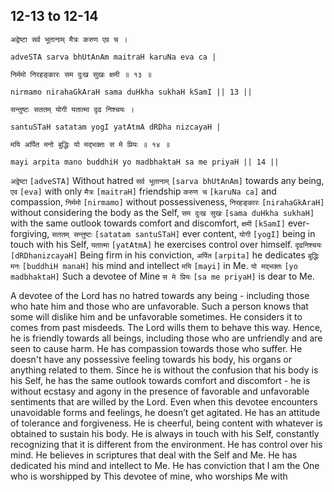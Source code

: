 ## 12-13 to 12-14


```shloka-sa
अद्वेष्टा सर्व भूतानाम् मैत्रः करुण एव च ।
```
```shloka-sa-hk
adveSTA sarva bhUtAnAm maitraH karuNa eva ca |
```
```shloka-sa
निर्ममो निरहङ्कारः सम दुःख सुखः क्षमी ॥ १३ ॥
```
```shloka-sa-hk
nirmamo nirahaGkAraH sama duHkha sukhaH kSamI || 13 ||
```

```shloka-sa
सन्तुष्टः सततम् योगी यतात्मा दृढ निश्चयः ।
```
```shloka-sa-hk
santuSTaH satatam yogI yatAtmA dRDha nizcayaH |
```
```shloka-sa
मयि अर्पित मनो बुद्धिः यो मद्भक्तः स मे प्रियः ॥ १४ ॥
```
```shloka-sa-hk
mayi arpita mano buddhiH yo madbhaktaH sa me priyaH || 14 ||
```

`अद्वेष्टा` `[adveSTA]` Without hatred `सर्व भूतानाम्` `[sarva bhUtAnAm]` towards any being, `एव` `[eva]` with only `मैत्रः` `[maitraH]` friendship `करुण च` `[karuNa ca]` and compassion, `निर्ममो` `[nirmamo]` without possessiveness, `निरहङ्कारः` `[nirahaGkAraH]` without considering the body as the Self, `सम दुःख सुखः` `[sama duHkha sukhaH]` with the same outlook towards comfort and discomfort, `क्षमी` `[kSamI]` ever-forgiving, `सततम् सन्तुष्टः` `[satatam santuSTaH]` ever content, `योगी` `[yogI]` being in touch with his Self, `यतात्मा` `[yatAtmA]` he exercises control over himself. `दृढनिश्चयः` `[dRDhanizcayaH]` Being firm in his conviction, `अर्पित` `[arpita]` he dedicates `बुद्धिः मनः` `[buddhiH manaH]` his mind and intellect `मयि` `[mayi]` in Me. `यो मद्भक्तः` `[yo madbhaktaH]` Such a devotee of Mine `स मे प्रियः` `[sa me priyaH]` is dear to Me.

A devotee of the Lord has no hatred towards any being - including those who hate him and those who are unfavorable. Such a person knows that some will dislike him and be unfavorable sometimes. He considers it to comes from past misdeeds. The Lord wills them to behave this way. 
Hence, he is friendly towards all beings, including those who are unfriendly and are seen to cause harm. He has compassion towards those who suffer. 
He doesn't have any possessive feeling towards his body, his organs or anything related to them. Since he is without the confusion that his body is his Self, he has the same outlook towards comfort and discomfort - he is without ecstasy and agony in the presence of favorable and unfavorable sentiments that are willed by the Lord. 
Even when this devotee encounters unavoidable forms and feelings, he doesn’t get agitated. He has an attitude of tolerance and forgiveness. He is cheerful, being content with whatever is obtained to sustain his body. 
He is always in touch with his Self, constantly recognizing that it is different from the environment. He has control over his mind. He believes in scriptures that deal with the Self and Me. 
He has dedicated his mind and intellect to Me. He has conviction that I am the One who is worshipped by 
This devotee of mine, who worships Me with 

